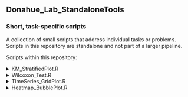 ## Donahue_Lab_StandaloneTools
### Short, task-specific scripts  

A collection of small scripts that address individual tasks or problems. Scripts in this repository are standalone and not part of a larger pipeline.  
  
  

Scripts within this repository:  



<details>
<summary> KM_StratifiedPlot.R </summary>

**Description:** Generates Kaplan-Meier survival curves for a list of features stratified by a chosen percentile cutoff (e.g. Median, upper 25th, etc.). Useful for survival analysis comparing these two user-defined groups.



**The output .csv:**
| feature | p value | cutoff |
|-----:|-----:|-----:|


**Visualization:** Kaplan-Meier plot

</details>



<details>
<summary> Wilcoxon_Test.R </summary>

**Description:** Paired Wilcoxon Test (or unpaired) for multiple features between two groups. Useful for identifying significantly different distributions.

**The output .csv:**
| feature | p value | median1 | median2 |
|-----:|-----:|-----:|-----:|

**Visualization:** Box plot with p-values

</details>


<details>
<summary> TimeSeries_GridPlot.R </summary>

**Description:** Creates a 2x2 grid with group-based coloring and optional axis breaks. Useful for visualizing trends across treatment groups.

**Visualization:** Line graph (2x2 grid layout)

</details>




<details>
<summary> Heatmap_BubblePlot.R </summary>

**Description:** Generates heatmaps and bubble plots. Useful for exploring up/down regulation of pathways or other high-dimensional data. *Coming soon.*

**Visualizations:** Heatmap and bubble plots *Coming soon.*

</details>


